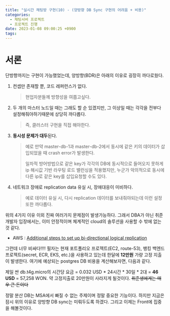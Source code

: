 ```yaml
---
title: "실시간 채팅방 구현(10) - (양방향 DB Sync 구현의 어려움 + 비용)"
categories:
  - 채팅서버 프로젝트
  - 프로젝트 진행
date: 2023-01-08 09:00:25 +0900
tags:
---
```


# 서론
단방향까지는 구현이 가능했었는데, 양방향(BDR)은 아래의 이유로 굉장히 까다로웠다.

1. 컨셉만 존재할 뿐, 코드 레퍼런스가 없다.
    > 현업자분들께 방향성을 여쭙고싶다.
2. 두 개의 마스터 노드일 때는 그래도 할 순 있겠지만, 그 이상일 때는 각각을 전부다 설정해줘야하기때문에 상당히 까다롭다.
    > 즉, 클러스터 구현을 직접 해야한다.
3. **동시성 문제가 대두**된다.
    > 예로 만약 master-db-1과 master-db-2에서 동시에 같은 키의 데이터가 삽입되었을 때 crash error가 발생한다.
   >
   > 일차적 방어방법으로 같은 key가 각각의 DB에 동시적으로 들어오지 못하게 ip 해시값 기반 라우팅 로드 밸런싱을 적용했지만, 누군가 악의적으로 동시에 다른 ip로 같은 key를 삽입요청할 수도 있다.
4. 네트워크 장애로 replication data 유실 시, 장애대응이 미비하다.
    > 예로 데이터 유실 시, 다시 replication 데이터를 보내줘야되는데 이런 설정또한 까다롭다.

위의 4가지 이유 이외 진짜 여러가지 문제점이 발생가능하다. 그래서 DBA가 아닌 취준 개발자 입장에서는, 이미 안정적이며 체계적인 cloud의 솔루션을 사용할 수 밖에 없는것 같다.

* AWS : [Additional steps to set up bi-directional logical replication](https://aws.amazon.com/ko/blogs/database/postgresql-bi-directional-replication-using-pglogical/)

그런데 너무 비싸다!!!! 필자는 현재 포트폴리오 프로젝트(EC2, route-53), 뱅킹 백엔드 프로젝트(secret, ECR, EKS, etc.)을 사용하고 있는데 한달에 **12만원** 가량 고정 지출이 발생한다. 여기에 예상되는 postgres DB 비용을 계산해보자면, 다음과 같다.

제일 싼 db.t4g.micro의 시간당 요금 =	0.032 USD * 24시간 * 30일 * 2대 = **46 USD** = 57,258 WON. 약 고정지출로 20만원이 사라지게 될것이다. ~~취준생에게는 매우 큰 돈이다~~

정말 분산 DB는 MSA에서 빠질 수 없는 주제이며 정말 중요한 기능이다. 하지만 지금은 잠시 위의 이유로 양방향 DB sync는 미뤄두도록 하겠다. 그리고 이제는 Front에 집중을 해볼것이다.
